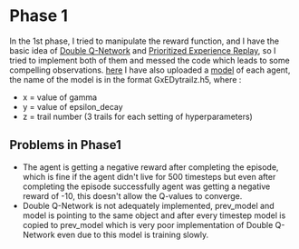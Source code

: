 # Phase 1

In the 1st phase, I tried to manipulate the reward function, and I have the basic idea of <a href="https://arxiv.org/abs/1509.06461">Double Q-Network</a> and <a href="https://arxiv.org/abs/1511.05952">Prioritized Experience Replay</a>, so I tried to implement both of them and messed the code which leads to some compelling observations. <a href="https://github.com/adityauser/Quest-RL/blob/master/Phase1/Phase1.ipynb">here</a>
I have also uploaded a <a href="https://github.com/adityauser/Quest-RL/tree/master/Phase1/Models">model</a> of each agent, the name of the model is in the format GxEDytrailz.h5, where :
* x = value of gamma
* y = value of epsilon_decay
* z = trail number (3 trails for each setting of hyperparameters)

## Problems in Phase1

* The agent is getting a negative reward after completing the episode, which is fine if the agent didn't live for 500 timesteps but even after completing the episode successfully agent was getting a negative reward of -10, this doesn't allow the Q-values to converge.
* Double Q-Network is not adequately implemented, prev_model and model is pointing to the same object and after every timestep model is copied to prev_model which is very poor implementation of Double Q-Network even due to this model is training slowly.
